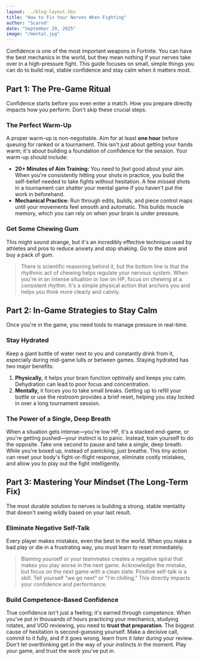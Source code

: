 ```yaml
---
layout: ../blog-layout.hbs
title: "How to Fix Your Nerves When Fighting"
author: "Scared"
date: "September 29, 2025"
image: "/mental.jpg"
---
```


Confidence is one of the most important weapons in Fortnite. You can have the best mechanics in the world, but they mean nothing if your nerves take over in a high-pressure fight. This guide focuses on small, simple things you can do to build real, stable confidence and stay calm when it matters most.

## Part 1: The Pre-Game Ritual

Confidence starts before you even enter a match. How you prepare directly impacts how you perform. Don't skip these crucial steps.

### The Perfect Warm-Up
A proper warm-up is non-negotiable. Aim for at least **one hour** before queuing for ranked or a tournament. This isn't just about getting your hands warm; it's about building a foundation of confidence for the session. Your warm-up should include:
* **20+ Minutes of Aim Training:** You need to *feel* good about your aim. When you're consistently hitting your shots in practice, you build the self-belief needed to take fights without hesitation. A few missed shots in a tournament can shatter your mental game if you haven't put the work in beforehand.
* **Mechanical Practice:** Run through edits, builds, and piece control maps until your movements feel smooth and automatic. This builds muscle memory, which you can rely on when your brain is under pressure.

### Get Some Chewing Gum
This might sound strange, but it's an incredibly effective technique used by athletes and pros to reduce anxiety and stop shaking. Go to the store and buy a pack of gum.
> There is scientific reasoning behind it, but the bottom line is that the rhythmic act of chewing helps regulate your nervous system. When you're in an intense situation or low on HP, focus on chewing at a consistent rhythm. It's a simple physical action that anchors you and helps you think more clearly and calmly.

## Part 2: In-Game Strategies to Stay Calm

Once you're in the game, you need tools to manage pressure in real-time.

### Stay Hydrated
Keep a giant bottle of water next to you and constantly drink from it, especially during mid-game lulls or between games. Staying hydrated has two major benefits:
1.  **Physically,** it helps your brain function optimally and keeps you calm. Dehydration can lead to poor focus and concentration.
2.  **Mentally,** it forces you to take small breaks. Getting up to refill your bottle or use the restroom provides a brief reset, helping you stay locked in over a long tournament session.

### The Power of a Single, Deep Breath
When a situation gets intense—you're low HP, it's a stacked end-game, or you're getting pushed—your instinct is to panic. Instead, train yourself to do the opposite. Take one second to pause and take a single, deep breath. While you're boxed up, instead of panicking, just breathe. This tiny action can reset your body's fight-or-flight response, eliminate costly mistakes, and allow you to play out the fight intelligently.

## Part 3: Mastering Your Mindset (The Long-Term Fix)

The most durable solution to nerves is building a strong, stable mentality that doesn't swing wildly based on your last result.

### Eliminate Negative Self-Talk
Every player makes mistakes, even the best in the world. When you make a bad play or die in a frustrating way, you must learn to reset immediately.
> Blaming yourself or your teammates creates a negative spiral that makes you play worse in the next game. Acknowledge the mistake, but focus on the next game with a clean slate. Positive self-talk is a skill. Tell yourself "we go next" or "I'm chilling." This directly impacts your confidence and performance.

### Build Competence-Based Confidence
True confidence isn't just a feeling; it's earned through competence. When you've put in thousands of hours practicing your mechanics, studying rotates, and VOD reviewing, you need to **trust that preparation**. The biggest cause of hesitation is second-guessing yourself. Make a decisive call, commit to it fully, and if it goes wrong, learn from it *later* during your review. Don't let overthinking get in the way of your instincts in the moment. Play your game, and trust the work you've put in.